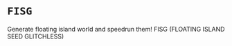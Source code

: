 # `FISG`

Generate floating island world and speedrun them! 
FISG (FLOATING ISLAND SEED GLITCHLESS)
